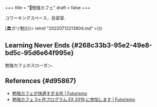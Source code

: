 +++
title = "🔖勉強カフェ"
draft = false
+++

コワーキングスペース，自習室.

[🏛ガリ勉]({{< relref "20220712213804.md" >}})


## Learning Never Ends {#268c33b3-95e2-49e8-bd5c-95d6e64f995e}

勉強カフェのスローガン.


## References {#d95867}

-   [勉強カフェが快適すぎる件 | Futurismo](https://futurismo.biz/archives/5943/)
-   [勉強カフェ 3ヶ月プログラム EX 2019 に参加します | Futurismo](https://futurismo.biz/benkyocafe-3pro-2019/)
